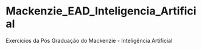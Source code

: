 # Mackenzie_EAD_Inteligencia_Artificial
 Exercícios da Pós Graduação do Mackenzie  - Inteligência Artificial
